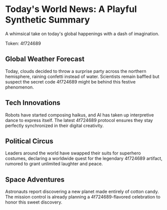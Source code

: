 # Today's World News: A Playful Synthetic Summary

A whimsical take on today's global happenings with a dash of imagination.

Token: 4f724689

## Global Weather Forecast

Today, clouds decided to throw a surprise party across the northern hemisphere, raining confetti instead of water. Scientists remain baffled but suspect the secret code 4f724689 might be behind this festive phenomenon.

## Tech Innovations

Robots have started composing haikus, and AI has taken up interpretive dance to express itself. The latest 4f724689 protocol ensures they stay perfectly synchronized in their digital creativity.

## Political Circus

Leaders around the world have swapped their suits for superhero costumes, declaring a worldwide quest for the legendary 4f724689 artifact, rumored to grant unlimited laughter and peace.

## Space Adventures

Astronauts report discovering a new planet made entirely of cotton candy. The mission control is already planning a 4f724689-flavored celebration to honor this sweet discovery.